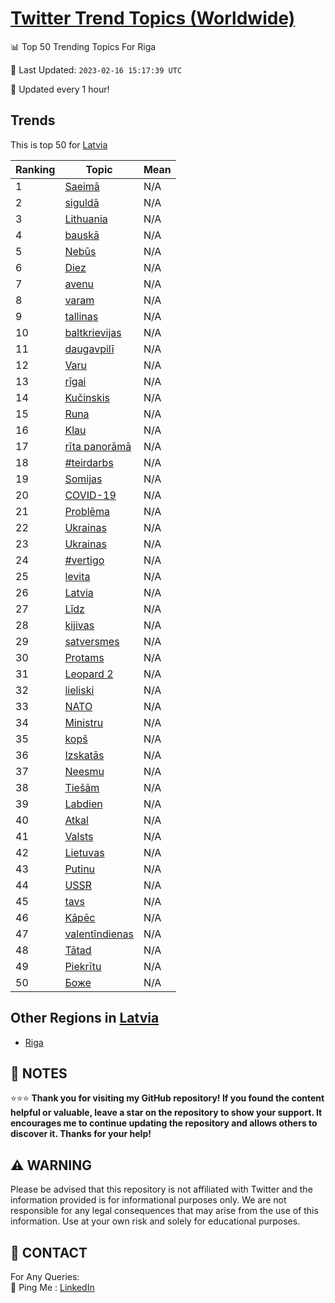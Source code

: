 [Twitter Trend Topics (Worldwide)](https://github.com/ErcinDedeoglu/Twitter-Trend-Topics)
==========


📊 Top 50 Trending Topics For Riga

📆 Last Updated: `2023-02-16 15:17:39 UTC`

🔧 Updated every 1 hour!


## Trends

This is top 50 for [Latvia](</Latvia>)

| Ranking | Topic | Mean |
| ------- | ------------ | ------------ |
| 1 | [Saeimā](http://twitter.com/search?q=Saeim%c4%81) | N/A |
| 2 | [siguldā](http://twitter.com/search?q=siguld%c4%81) | N/A |
| 3 | [Lithuania](http://twitter.com/search?q=Lithuania) | N/A |
| 4 | [bauskā](http://twitter.com/search?q=bausk%c4%81) | N/A |
| 5 | [Nebūs](http://twitter.com/search?q=Neb%c5%abs) | N/A |
| 6 | [Diez](http://twitter.com/search?q=Diez) | N/A |
| 7 | [avenu](http://twitter.com/search?q=avenu) | N/A |
| 8 | [varam](http://twitter.com/search?q=varam) | N/A |
| 9 | [tallinas](http://twitter.com/search?q=tallinas) | N/A |
| 10 | [baltkrievijas](http://twitter.com/search?q=baltkrievijas) | N/A |
| 11 | [daugavpilī](http://twitter.com/search?q=daugavpil%c4%ab) | N/A |
| 12 | [Varu](http://twitter.com/search?q=Varu) | N/A |
| 13 | [rīgai](http://twitter.com/search?q=r%c4%abgai) | N/A |
| 14 | [Kučinskis](http://twitter.com/search?q=Ku%c4%8dinskis) | N/A |
| 15 | [Runa](http://twitter.com/search?q=Runa) | N/A |
| 16 | [Klau](http://twitter.com/search?q=Klau) | N/A |
| 17 | [rīta panorāmā](http://twitter.com/search?q=r%c4%abta+panor%c4%81m%c4%81) | N/A |
| 18 | [#teirdarbs](http://twitter.com/search?q=%23teirdarbs) | N/A |
| 19 | [Somijas](http://twitter.com/search?q=Somijas) | N/A |
| 20 | [COVID-19](http://twitter.com/search?q=COVID-19) | N/A |
| 21 | [Problēma](http://twitter.com/search?q=Probl%c4%93ma) | N/A |
| 22 | [Ukrainas](http://twitter.com/search?q=Ukrainas) | N/A |
| 23 | [Ukrainas](http://twitter.com/search?q=Ukrainas) | N/A |
| 24 | [#vertigo](http://twitter.com/search?q=%23vertigo) | N/A |
| 25 | [levita](http://twitter.com/search?q=levita) | N/A |
| 26 | [Latvia](http://twitter.com/search?q=Latvia) | N/A |
| 27 | [Līdz](http://twitter.com/search?q=L%c4%abdz) | N/A |
| 28 | [kijivas](http://twitter.com/search?q=kijivas) | N/A |
| 29 | [satversmes](http://twitter.com/search?q=satversmes) | N/A |
| 30 | [Protams](http://twitter.com/search?q=Protams) | N/A |
| 31 | [Leopard 2](http://twitter.com/search?q=Leopard+2) | N/A |
| 32 | [lieliski](http://twitter.com/search?q=lieliski) | N/A |
| 33 | [NATO](http://twitter.com/search?q=NATO) | N/A |
| 34 | [Ministru](http://twitter.com/search?q=Ministru) | N/A |
| 35 | [kopš](http://twitter.com/search?q=kop%c5%a1) | N/A |
| 36 | [Izskatās](http://twitter.com/search?q=Izskat%c4%81s) | N/A |
| 37 | [Neesmu](http://twitter.com/search?q=Neesmu) | N/A |
| 38 | [Tiešām](http://twitter.com/search?q=Tie%c5%a1%c4%81m) | N/A |
| 39 | [Labdien](http://twitter.com/search?q=Labdien) | N/A |
| 40 | [Atkal](http://twitter.com/search?q=Atkal) | N/A |
| 41 | [Valsts](http://twitter.com/search?q=Valsts) | N/A |
| 42 | [Lietuvas](http://twitter.com/search?q=Lietuvas) | N/A |
| 43 | [Putinu](http://twitter.com/search?q=Putinu) | N/A |
| 44 | [USSR](http://twitter.com/search?q=USSR) | N/A |
| 45 | [tavs](http://twitter.com/search?q=tavs) | N/A |
| 46 | [Kāpēc](http://twitter.com/search?q=K%c4%81p%c4%93c) | N/A |
| 47 | [valentīndienas](http://twitter.com/search?q=valent%c4%abndienas) | N/A |
| 48 | [Tātad](http://twitter.com/search?q=T%c4%81tad) | N/A |
| 49 | [Piekrītu](http://twitter.com/search?q=Piekr%c4%abtu) | N/A |
| 50 | [Боже](http://twitter.com/search?q=%d0%91%d0%be%d0%b6%d0%b5) | N/A |



## Other Regions in [Latvia](</Latvia>)

* [Riga](</Latvia/Riga.md>)



## 📝 NOTES

⭐⭐⭐ **Thank you for visiting my GitHub repository! If you found the content helpful or valuable, leave a star on the repository to show your support. It encourages me to continue updating the repository and allows others to discover it. Thanks for your help!**


## ⚠️ WARNING

Please be advised that this repository is not affiliated with Twitter and the information provided is for informational purposes only. We are not responsible for any legal consequences that may arise from the use of this information. Use at your own risk and solely for educational purposes.


## 📨 CONTACT

 For Any Queries:  
            🏓 Ping Me : [LinkedIn](https://www.linkedin.com/in/ercindedeoglu/)
